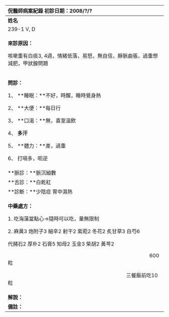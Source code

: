 ﻿|**倪醫師病案紀錄**     初診日期：2008/?/?|
| :- |
|**姓名**|**性別：**|**年齡及體型**|**來診日期：**|
|239-1 V, D|男|43歲，胖|2008/04/17|
|<p>**來診原因：**</p><p>咳嗽重有白痰3, 4週，情緒低落，易怒，無自信，靜脈曲張，過重想減肥，甲狀腺問題</p>|
|<p>**問診：**</p><p>1、 **睡眠：**不好，時醒，睡時覺身熱</p><p>2、 **大便：**每日行</p><p>3、 **口渴：**無，喜室溫飲</p><p>4、 **多汗**</p><p>5、 **體力：**差，過重 </p><p>6、 打嗝多，呃逆</p>|
|**脈診：**脈沉細數|
|**舌診：**白乾紅|
|**診斷：**少陰症  胃中濕熱|
|<p>**中藥處方：** </p><p>1. 吃海藻當點心→隨時可以吃，量無限制</p><p>2. 麻黃3  炮附子3  細辛2  射干2  紫菀2  冬花2  炙甘草3  白芍6</p><p>代赭石2  厚朴2  石膏5  知母2  玉金3  柴胡2  黃芩2</p><p>`                                                       `600粒</p><p>`                                              `三餐飯前吃10粒                            </p>|
|**解說：**|
|**備註：**|

